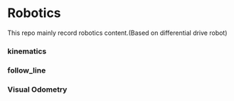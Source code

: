 # Robotics
This repo mainly record robotics content.(Based on differential drive robot)


### kinematics  
### follow_line
### Visual Odometry   

